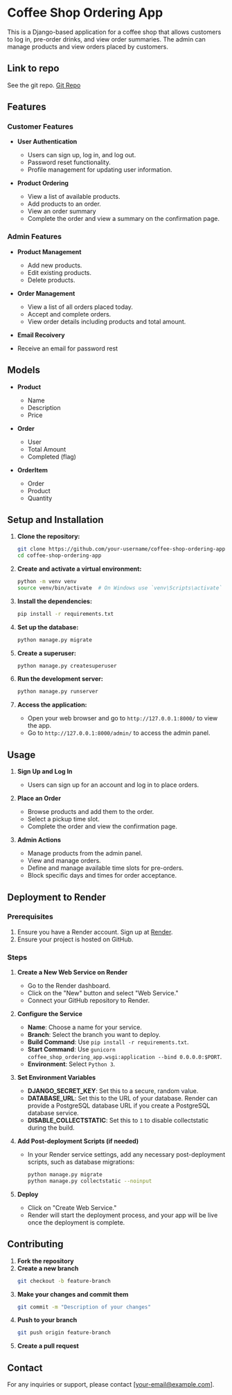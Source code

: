# Coffee Shop Ordering App

This is a Django-based application for a coffee shop that allows customers to log in, pre-order drinks, and view order summaries. The admin can manage products and view orders placed by customers.

## Link to repo
See the git repo. [Git Repo](https://github.com/RossElmes/youtubeplayer_django_delploy)

## Features

### Customer Features

- **User Authentication**
  - Users can sign up, log in, and log out.
  - Password reset functionality.
  - Profile management for updating user information.

- **Product Ordering**
  - View a list of available products.
  - Add products to an order.
  - View an order summary 
  - Complete the order and view a summary on the confirmation page.

### Admin Features

- **Product Management**
  - Add new products.
  - Edit existing products.
  - Delete products.

- **Order Management**
  - View a list of all orders placed today.
  - Accept and complete orders.
  - View order details including products and total amount.

- **Email Recoivery**
- Receive an email for password rest 

## Models

- **Product**
  - Name
  - Description
  - Price

- **Order**
  - User
  - Total Amount
  - Completed (flag)

- **OrderItem**
  - Order
  - Product
  - Quantity

## Setup and Installation

1. **Clone the repository:**
    ```bash
    git clone https://github.com/your-username/coffee-shop-ordering-app.git
    cd coffee-shop-ordering-app
    ```

2. **Create and activate a virtual environment:**
    ```bash
    python -m venv venv
    source venv/bin/activate  # On Windows use `venv\Scripts\activate`
    ```

3. **Install the dependencies:**
    ```bash
    pip install -r requirements.txt
    ```

4. **Set up the database:**
    ```bash
    python manage.py migrate
    ```

5. **Create a superuser:**
    ```bash
    python manage.py createsuperuser
    ```

6. **Run the development server:**
    ```bash
    python manage.py runserver
    ```

7. **Access the application:**
    - Open your web browser and go to `http://127.0.0.1:8000/` to view the app.
    - Go to `http://127.0.0.1:8000/admin/` to access the admin panel.

## Usage

1. **Sign Up and Log In**
   - Users can sign up for an account and log in to place orders.

2. **Place an Order**
   - Browse products and add them to the order.
   - Select a pickup time slot.
   - Complete the order and view the confirmation page.

3. **Admin Actions**
   - Manage products from the admin panel.
   - View and manage orders.
   - Define and manage available time slots for pre-orders.
   - Block specific days and times for order acceptance.

## Deployment to Render

### Prerequisites

1. Ensure you have a Render account. Sign up at [Render](https://render.com/).
2. Ensure your project is hosted on GitHub.

### Steps

1. **Create a New Web Service on Render**

    - Go to the Render dashboard.
    - Click on the "New" button and select "Web Service."
    - Connect your GitHub repository to Render.

2. **Configure the Service**

    - **Name**: Choose a name for your service.
    - **Branch**: Select the branch you want to deploy.
    - **Build Command**: Use `pip install -r requirements.txt`.
    - **Start Command**: Use `gunicorn coffee_shop_ordering_app.wsgi:application --bind 0.0.0.0:$PORT`.
    - **Environment**: Select `Python 3`.

3. **Set Environment Variables**

    - **DJANGO_SECRET_KEY**: Set this to a secure, random value.
    - **DATABASE_URL**: Set this to the URL of your database. Render can provide a PostgreSQL database URL if you create a PostgreSQL database service.
    - **DISABLE_COLLECTSTATIC**: Set this to `1` to disable collectstatic during the build.

4. **Add Post-deployment Scripts (if needed)**

    - In your Render service settings, add any necessary post-deployment scripts, such as database migrations:
      ```bash
      python manage.py migrate
      python manage.py collectstatic --noinput
      ```

5. **Deploy**

    - Click on "Create Web Service."
    - Render will start the deployment process, and your app will be live once the deployment is complete.

## Contributing

1. **Fork the repository**
2. **Create a new branch**
    ```bash
    git checkout -b feature-branch
    ```
3. **Make your changes and commit them**
    ```bash
    git commit -m "Description of your changes"
    ```
4. **Push to your branch**
    ```bash
    git push origin feature-branch
    ```
5. **Create a pull request**


## Contact

For any inquiries or support, please contact [your-email@example.com].
